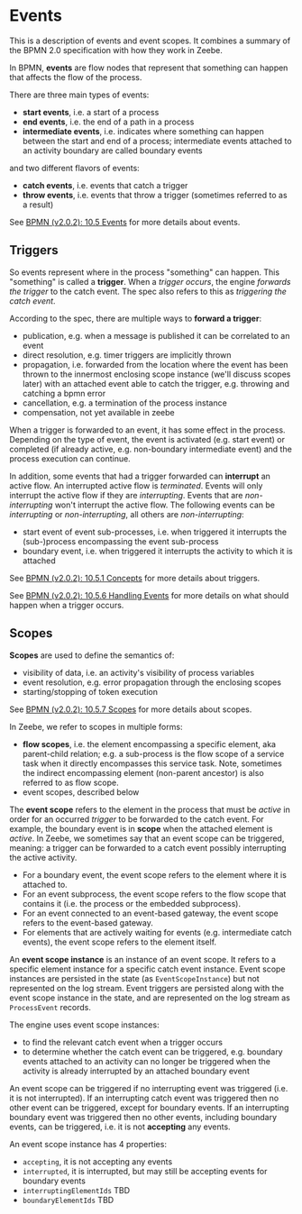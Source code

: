 # Events

This is a description of events and event scopes. It combines a summary of the BPMN 2.0 specification with how they work in Zeebe.

In BPMN, **events** are flow nodes that represent that something can happen that affects the flow of the process.

There are three main types of events:
- **start events**, i.e. a start of a process
- **end events**, i.e. the end of a path in a process
- **intermediate events**, i.e. indicates where something can happen between the start and end of a process; intermediate events attached to an activity boundary are called boundary events

and two different flavors of events:
- **catch events**, i.e. events that catch a trigger
- **throw events**, i.e. events that throw a trigger (sometimes referred to as a result)

See [BPMN (v2.0.2): 10.5 Events](https://www.omg.org/spec/BPMN/2.0.2/PDF#10.5%20Events) for more details about events.

## Triggers

So events represent where in the process "something" can happen. This "something" is called a **trigger**. When a *trigger occurs*, the engine *forwards the trigger* to the catch event. The spec also refers to this as *triggering the catch event*.

According to the spec, there are multiple ways to **forward a trigger**:
- publication, e.g. when a message is published it can be correlated to an event
- direct resolution, e.g. timer triggers are implicitly thrown
- propagation, i.e. forwarded from the location where the event has been thrown to the innermost enclosing scope instance (we'll discuss scopes later) with an attached event able to catch the trigger, e.g. throwing and catching a bpmn error
- cancellation, e.g. a termination of the process instance
- compensation, not yet available in zeebe

When a trigger is forwarded to an event, it has some effect in the process. Depending on the type of event, the event is activated (e.g. start event) or completed (if already active, e.g. non-boundary intermediate event) and the process execution can continue.

In addition, some events that had a trigger forwarded can **interrupt** an active flow. An interrupted active flow is *terminated*. Events will only interrupt the active flow if they are *interrupting*. Events that are *non-interrupting* won't interrupt the active flow. The following events can be *interrupting* or *non-interrupting*, all others are *non-interrupting*:
- start event of event sub-processes, i.e. when triggered it interrupts the (sub-)process encompassing the event sub-process
- boundary event, i.e. when triggered it interrupts the activity to which it is attached

See [BPMN (v2.0.2): 10.5.1 Concepts](https://www.omg.org/spec/BPMN/2.0.2/PDF#10.5.1%20Concepts) for more details about triggers.

See [BPMN (v2.0.2): 10.5.6 Handling Events](https://www.omg.org/spec/BPMN/2.0.2/PDF#10.5.6%20Handling%20Events) for more details on what should happen when a trigger occurs.

## Scopes

**Scopes** are used to define the semantics of:
- visibility of data, i.e. an activity's visibility of process variables
- event resolution, e.g. error propagation through the enclosing scopes
- starting/stopping of token execution

See [BPMN (v2.0.2): 10.5.7 Scopes](https://www.omg.org/spec/BPMN/2.0.2/PDF#10.5.7%20Scopes) for more details about scopes.

In Zeebe, we refer to scopes in multiple forms:
- **flow scopes**, i.e. the element encompassing a specific element, aka parent-child relation; e.g. a sub-process is the flow scope of a service task when it directly encompasses this service task. Note, sometimes the indirect encompassing element (non-parent ancestor) is also referred to as flow scope.
- event scopes, described below

The **event scope** refers to the element in the process that must be *active* in order for an occurred *trigger* to be forwarded to the catch event. For example, the boundary event is in **scope** when the attached element is *active*. In Zeebe, we sometimes say that an event scope can be triggered, meaning: a trigger can be forwarded to a catch event possibly interrupting the active activity.
- For a boundary event, the event scope refers to the element where it is attached to.
- For an event subprocess, the event scope refers to the flow scope that contains it (i.e. the process or the embedded subprocess).
- For an event connected to an event-based gateway, the event scope refers to the event-based gateway.
- For elements that are actively waiting for events (e.g. intermediate catch events), the event scope refers to the element itself.

An **event scope instance** is an instance of an event scope. It refers to a specific element instance for a specific catch event instance. Event scope instances are persisted in the state (as `EventScopeInstance`) but not represented on the log stream. Event triggers are persisted along with the event scope instance in the state, and are represented on the log stream as `ProcessEvent` records.

The engine uses event scope instances:
- to find the relevant catch event when a trigger occurs
- to determine whether the catch event can be triggered, e.g. boundary events attached to an activity can no longer be triggered when the activity is already interrupted by an attached boundary event

An event scope can be triggered if no interrupting event was triggered (i.e. it is not interrupted). If an interrupting catch event was triggered then no other event can be triggered, except for boundary events. If an interrupting boundary event was triggered then no other events, including boundary events, can be triggered, i.e. it is not **accepting** any events.

An event scope instance has 4 properties:
- `accepting`, it is not accepting any events
- `interrupted`, it is interrupted, but may still be accepting events for boundary events
- `interruptingElementIds` TBD
- `boundaryElementIds` TBD

